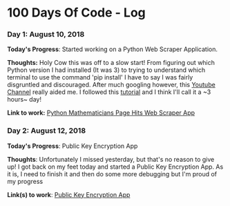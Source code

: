 # 100 Days Of Code - Log

### Day 1: August 10, 2018

**Today's Progress**: Started working on a Python Web Scraper Application.

**Thoughts:** Holy Cow this was off to a slow start! From figuring out which Python version I had installed (It was 3) to trying to understand which terminal to use the command 'pip install' I have to say I was fairly disgruntled and discouraged. After much googling however, this [Youtube Channel](https://www.youtube.com/watch?v=V_ACbv4329E) really aided me. I followed this [tutorial](https://realpython.com/python-web-scraping-practical-introduction/) and I think I'll call it a ~3 hours~ day! 

**Link to work:** [Python Mathematicians Page Hits Web Scraper App](https://github.com/KStupart/Python-Web-Scraper-App)

### Day 2: August 12, 2018 

**Today's Progress**: Public Key Encryption App

**Thoughts**: Unfortunately I missed yesterday, but that's no reason to give up! I got back on my feet today and started a Public Key Encryption App. As it is, I need to finish it and then do some more debugging but I'm proud of my progress

**Link(s) to work**: [Public Key Encryption App](https://github.com/KStupart/PublicKeyEncryptor)
